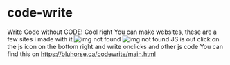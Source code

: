 # code-write
Write Code without CODE! Cool right
You can make websites, these are a few sites i made with it
![img not found](https://bluhorse.ca/web.png)
![img not found](https://bluhorse.ca/check.png)
JS is out click on the js icon on the bottom right and
write onclicks and other js code
You can find this on https://bluhorse.ca/codewrite/main.html

